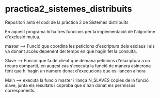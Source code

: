 # practica2_sistemes_distribuits

Repositori amb el codi de la pràctica 2 de Sistemes distribuïts

En aquest programa hi ha tres funcions per la implementació de l'algoritme d'exclusió mutua. 

master --> Funció que coordina les peticions d'escriptura dels esclaus i els va donant accès depenent del temps en que hagin fet la consulta. 

Slave --> Funció que fa de client que demana peticions d'escriptura a un recurs compartit, en auqest cas s'executa la funció de manera asíncrona fent que hi hagin un numero donat d'execucions que es llancen alhora

Main --> executa la funció master i llança N_SLAVES copies de la funció slave, junta els resultats i coproba que s'han donat els permissos corresponents.
